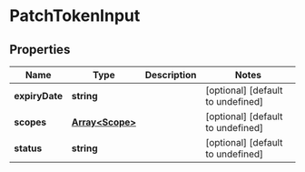 # PatchTokenInput

## Properties
| Name | Type | Description | Notes |
| ------------ | ------------- | ------------- | ------------- |
| **expiryDate** | **string** |  | [optional] [default to undefined] |
| **scopes** | [**Array&lt;Scope&gt;**](Scope.md) |  | [optional] [default to undefined] |
| **status** | **string** |  | [optional] [default to undefined] |


